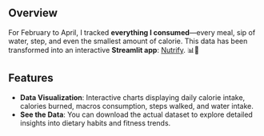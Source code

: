 ## Overview

For  February to April, I tracked **everything I consumed**—every meal, sip of water, step, and even the smallest amount of calorie. This data has been transformed into an interactive **Streamlit app**: [Nutrify](https://bhautik-nutrify.streamlit.app/). 📊💪

## Features

- **Data Visualization**: Interactive charts displaying daily calorie intake, calories burned, macros consumption, steps walked, and water intake.
- **See the Data**: You can download the actual dataset to explore detailed insights into dietary habits and fitness trends.
